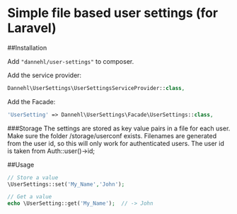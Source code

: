 # Simple file based user settings (for Laravel)


##Installation

Add `"dannehl/user-settings"` to composer.

Add the service provider:

```php
Dannehl\UserSettings\UserSettingsServiceProvider::class,
```

Add the Facade:

```php
'UserSetting' => Dannehl\UserSettings\Facade\UserSettings::class,
```
###Storage
The settings are stored as key value pairs in a file for each user.
Make sure the folder /storage/userconf exists. Filenames are generated from the user id, so this will only work for authenticated users.
The user id is taken from Auth::user()->id;

##Usage

```php
// Store a value
\UserSettings::set('My_Name','John');

// Get a value
echo \UserSetting::get('My_Name');  // -> John
```